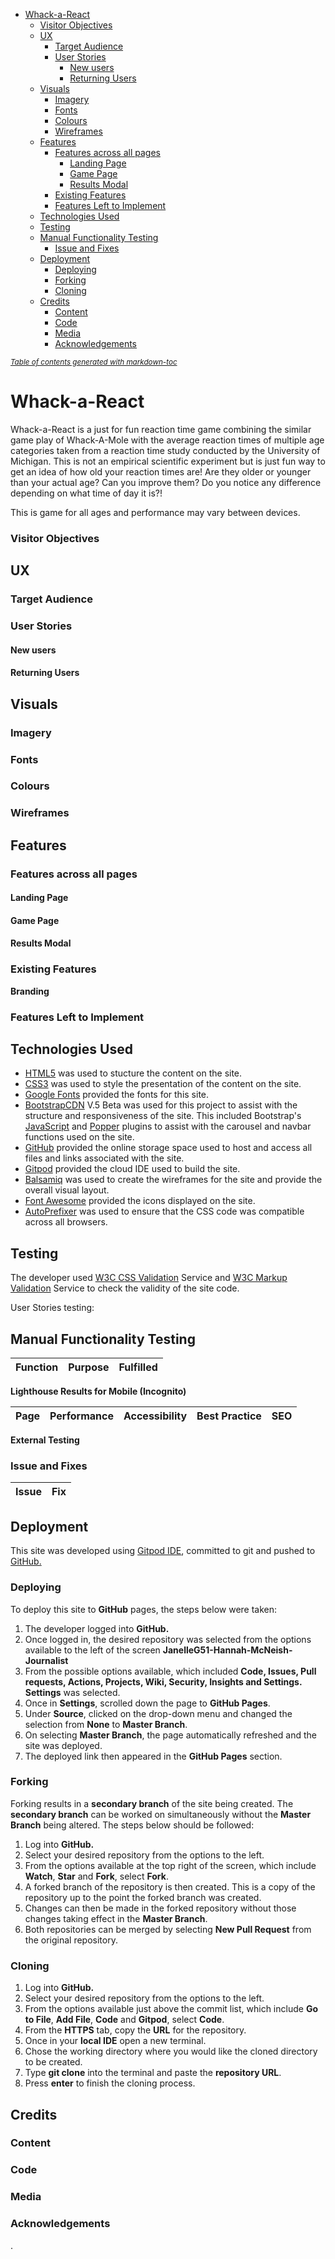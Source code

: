 - [Whack-a-React](#whack-a-react)
    - [Visitor Objectives](#visitor-objectives)
  - [UX](#ux)
    - [Target Audience](#target-audience)
    - [User Stories](#user-stories)
      - [New users](#new-users)
      - [Returning Users](#returning-users)
  - [Visuals](#visuals)
    - [Imagery](#imagery)
    - [Fonts](#fonts)
    - [Colours](#colours)
    - [Wireframes](#wireframes)
  - [Features](#features)
    - [Features across all pages](#features-across-all-pages)
      - [Landing Page](#landing-page)
      - [Game Page](#game-page)
      - [Results Modal](#results-modal)
    - [Existing Features](#existing-features)
    - [Features Left to Implement](#features-left-to-implement)
  - [Technologies Used](#technologies-used)
  - [Testing](#testing)
  - [Manual Functionality Testing](#manual-functionality-testing)
    - [Issue and Fixes](#issue-and-fixes)
  - [Deployment](#deployment)
    - [Deploying](#deploying)
    - [Forking](#forking)
    - [Cloning](#cloning)
  - [Credits](#credits)
    - [Content](#content)
    - [Code](#code)
    - [Media](#media)
    - [Acknowledgements](#acknowledgements)

<small><i><a href='http://ecotrust-canada.github.io/markdown-toc/'>Table of contents generated with markdown-toc</a></i></small>

# Whack-a-React 
Whack-a-React is a just for fun reaction time game combining the similar game play of Whack-A-Mole with the average reaction times of multiple age categories taken from a reaction time study conducted by the University of Michigan.
This is not an empirical scientific experiment but is just fun way to get an idea of how old your reaction times are! Are they older or younger than your actual age? Can you improve them? Do you notice any difference depending on what time of day it is?!

This is game for all ages and performance may vary between devices.


### Visitor Objectives


## UX

### Target Audience 

### User Stories 

#### New users


#### Returning Users

## Visuals 

### Imagery 
 


### Fonts



### Colours
 


### Wireframes


## Features

### Features across all pages 


#### Landing Page 

#### Game Page 

#### Results Modal

### Existing Features
**Branding** 

### Features Left to Implement

## Technologies Used
- [HTML5](https://en.wikipedia.org/wiki/HTML5) was used to stucture the content on the site.
- [CSS3](https://en.wikipedia.org/wiki/CSS) was used to style the presentation of the content on the site.
- [Google Fonts](https://fonts.google.com/) provided the fonts for this site.
- [BootstrapCDN](https://getbootstrap.com/docs/5.0/getting-started/introduction/) V.5 Beta was used for this project to assist with the structure and responsiveness of the site. This included Bootstrap's [JavaScript](https://www.javascript.com/) and [Popper](https://popper.js.org/) plugins to assist with the carousel and navbar functions used on the site.
- [GitHub](https://github.com/join/get-started) provided the online storage space used to host and access all files and links associated with the site.
- [Gitpod](https://www.gitpod.io/) provided the cloud IDE used to build the site.
- [Balsamiq](https://balsamiq.com/) was used to create the wireframes for the site and provide the overall visual layout. 
- [Font Awesome](https://fontawesome.com/) provided the icons displayed on the site.
- [AutoPrefixer](http://autoprefixer.github.io/) was used to ensure that the CSS code was compatible across all browsers.

## Testing 

The developer used [W3C CSS Validation](https://jigsaw.w3.org/css-validator/) Service and [W3C Markup Validation](https://validator.w3.org/) Service to check the validity of the site code.

User Stories testing:

## Manual Functionality Testing

Function | Purpose | Fulfilled
-------- | ------- | ---------



**Lighthouse Results for Mobile (Incognito)**

Page | Performance | Accessibility | Best Practice | SEO 
-----|-------------|-------------- |---------------|-----

**External Testing**

### Issue and Fixes

Issue | Fix |
------|-----|

## Deployment 
This site was developed using [Gitpod IDE](https://www.gitpod.io/), committed to git and pushed to [GitHub.](https://github.com/join/get-started) 

### Deploying
To deploy this site to **GitHub** pages, the steps below were taken:

1. The developer logged into **GitHub.**
2. Once logged in, the desired repository was selected from the options available to the left of the screen **JanelleG51-Hannah-McNeish-Journalist**
3. From the possible options available, which included **Code, Issues, Pull requests, Actions, Projects, Wiki, Security, Insights and Settings.** **Settings** was selected.
4. Once in **Settings**, scrolled down the page to **GitHub Pages**.
5. Under **Source**, clicked on the drop-down menu and changed the selection from **None** to **Master Branch**.
6. On selecting **Master Branch**, the page automatically refreshed and the site was deployed.
7. The deployed link then appeared in the **GitHub Pages** section. 

### Forking
Forking results in a **secondary branch** of the site being created. The **secondary branch** can be worked on simultaneously without the **Master Branch** being altered. The steps below should be followed:

1. Log into **GitHub.**
2. Select your desired repository from the options to the left.
3. From the options available at the top right of the screen, which include **Watch**, **Star** and **Fork**, select **Fork**.
4. A forked branch of the repository is then created. This is a copy of the repository up to the point the forked branch was created.
5. Changes can then be made in the forked repository without those changes taking effect in the **Master Branch**.
6. Both repositories can be merged by selecting **New Pull Request** from the original repository.

### Cloning
1. Log into **GitHub.**
2. Select your desired repository from the options to the left.
3. From the options available just above the commit list, which include **Go to File**, **Add File**, **Code** and **Gitpod**, select **Code**.
4. From the **HTTPS** tab, copy the **URL** for the repository.
5. Once in your **local IDE** open a new terminal.
6. Chose the working directory where you would like the cloned directory to be created.
7. Type **git clone** into the terminal and paste the **repository URL**.
8. Press **enter** to finish the cloning process.


## Credits

### Content 


### Code 


### Media 


### Acknowledgements

.